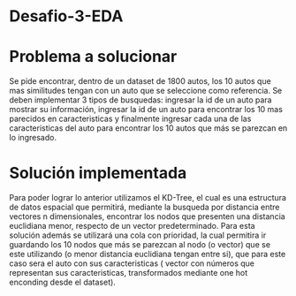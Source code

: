 # Desafio-3-EDA

# Problema a solucionar

Se pide encontrar, dentro de un dataset de 1800 autos, los 10 autos que mas similitudes tengan con un auto que se seleccione como referencia. Se deben implementar 3 tipos de busquedas: ingresar la id de un auto para mostrar su información, ingresar la id de un auto para encontrar los 10 mas parecidos en caracteristicas y finalmente ingresar cada una de las caracteristicas del auto para encontrar los 10 autos que más se parezcan en lo ingresado.

# Solución implementada

Para poder lograr lo anterior utilizamos el KD-Tree, el cual es una estructura de datos espacial que permitirá, mediante la busqueda por distancia entre vectores n dimensionales, encontrar los nodos que presenten una distancia euclidiana menor, respecto de un vector predeterminado. Para esta solución además se utilizará una cola con prioridad, la cual permitira ir guardando los 10 nodos que más se parezcan al nodo (o vector) que se este utilizando (o menor distancia euclidiana tengan entre si), que para este caso sera el auto con sus caracteristicas ( vector con números que representan sus caracteristicas, transformados mediante one hot enconding desde el dataset).

